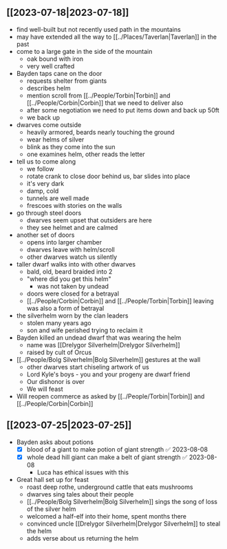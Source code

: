 ## [[2023-07-18|2023-07-18]]
- find well-built but not recently used path in the mountains
- may have extended all the way to [[../Places/Taverlan|Taverlan]] in the past
- come to a large gate in the side of the mountain
	- oak bound with iron
	- very well crafted
- Bayden taps cane on the door
	- requests shelter from giants
	- describes helm
	- mention scroll from [[../People/Torbin|Torbin]] and [[../People/Corbin|Corbin]] that we need to deliver also
	- after some negotiation we need to put items down and back up 50ft
	- we back up
- dwarves come outside
	- heavily armored, beards nearly touching the ground
	- wear helms of silver
	- blink as they come into the sun
	- one examines helm, other reads the letter
- tell us to come along
	- we follow
	- rotate crank to close door behind us, bar slides into place
	- it's very dark
	- damp, cold
	- tunnels are well made
	- frescoes with stories on the walls
- go through steel doors
	- dwarves seem upset that outsiders are here
	- they see helmet and are calmed
- another set of doors
	- opens into larger chamber
	- dwarves leave with helm/scroll
	- other dwarves watch us silently
- taller dwarf walks into with other dwarves
	- bald, old, beard braided into 2
	- "where did you get this helm"
		- was not taken by undead
	- doors were closed for a betrayal
	- [[../People/Corbin|Corbin]] and [[../People/Torbin|Torbin]] leaving was also a form of betrayal
- the silverhelm worn by the clan leaders
	- stolen many years ago
	- son and wife perished trying to reclaim it
- Bayden killed an undead dwarf that was wearing the helm
	- name was [[Drelygor Silverhelm|Drelygor Silverhelm]]
	- raised by cult of Orcus
- [[../People/Bolg Silverhelm|Bolg Silverhelm]] gestures at the wall
	- other dwarves start chiseling artwork of us
	- Lord Kyle's boys - you and your progeny are dwarf friend
	- Our dishonor is over
	- We will feast
- Will reopen commerce as asked by [[../People/Torbin|Torbin]] and [[../People/Corbin|Corbin]]

## [[2023-07-25|2023-07-25]]
- Bayden asks about potions
	- [x] blood of a giant to make potion of giant strength ✅ 2023-08-08
	- [x] whole dead hill giant can make a belt of giant strength ✅ 2023-08-08
		- Luca has ethical issues with this
- Great hall set up for feast
	- roast deep rothe, underground cattle that eats mushrooms
	- dwarves sing tales about their people
	- [[../People/Bolg Silverhelm|Bolg Silverhelm]] sings the song of loss of the silver helm
	- welcomed a half-elf into their home, spent months there
	- convinced uncle [[Drelygor Silverhelm|Drelygor Silverhelm]] to steal the helm
	- adds verse about us returning the helm